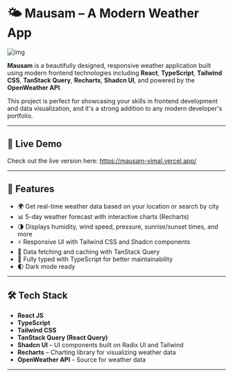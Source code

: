 # 🌤️ Mausam – A Modern Weather App

![img](https://github.com/user-attachments/assets/48a98899-b2d2-4932-9979-04c7ecbd11d8)



**Mausam** is a beautifully designed, responsive weather application built using modern frontend technologies including **React**, **TypeScript**, **Tailwind CSS**, **TanStack Query**, **Recharts**, **Shadcn UI**, and powered by the **OpenWeather API**.

This project is perfect for showcasing your skills in frontend development and data visualization, and it's a strong addition to any modern developer's portfolio.

---

## 🔗 Live Demo

Check out the live version here: https://mausam-vimal.vercel.app/


---

## 🚀 Features

- 🌍 Get real-time weather data based on your location or search by city
- 📊 5-day weather forecast with interactive charts (Recharts)
- 🌗 Displays humidity, wind speed, pressure, sunrise/sunset times, and more
- ⚡ Responsive UI with Tailwind CSS and Shadcn components
- 🔁 Data fetching and caching with TanStack Query
- 🧠 Fully typed with TypeScript for better maintainability
- 🌓 Dark mode ready

---

## 🛠️ Tech Stack

- **React JS**
- **TypeScript**
- **Tailwind CSS**
- **TanStack Query (React Query)**
- **Shadcn UI** – UI components built on Radix UI and Tailwind
- **Recharts** – Charting library for visualizing weather data
- **OpenWeather API** – Source for weather data

---

